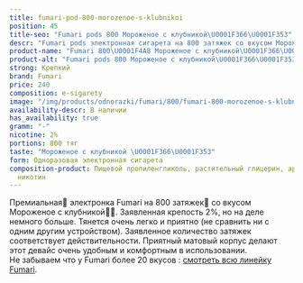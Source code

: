 ```yaml
---
title: fumari-pod-800-morozenoe-s-klubnikoi
position: 45
title-seo: "Fumari pods 800 Мороженое с клубникой\U0001F366\U0001F353"
descr: "Fumari pods электронная сигарета на 800 затяжек со вкусом Мороженое с клубникой\U0001F366\U0001F353"
product-name: "Fumari 800\U0001F4A8 Мороженое с клубникой\U0001F366\U0001F353"
product-alt: "Fumari pods 800 Мороженое с клубникой\U0001F366\U0001F353"
strong: Крепкий
brand: Fumari
price: 240
composition: e-sigarety
image: "/img/products/odnorazki/fumari/800/fumari-800-morozenoe-s-klubnikoi.png"
availability-descr: В наличии
has_availability: true
gramm: "-"
nicotine: 2%
portions: 800 тяг
taste: "Мороженое с клубникой \U0001F366\U0001F353"
form: Одноразовая электронная сигарета
composition-product: Пищевой пропиленгликоль, растительный глицерин, ароматизатор,
  никотин
---
```


Премиальная🥇 электронка Fumari на 800 затяжек💨 со вкусом Мороженое с клубникой🍦🍓. Заявленная крепость 2%, но на деле немного больше. Тянется очень легко и приятно (не сравнить ни с одним другим устройством). Заявленное количество затяжек соответствует действительности. Приятный матовый корпус делают этот девайс очень удобным и комфортным в использовании.<br>
Не забываем что у Fumari более 20 вкусов : [смотреть всю линейку Fumari](/fumari).